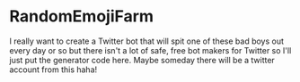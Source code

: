 # RandomEmojiFarm
I really want to create a Twitter bot that will spit one of these bad boys out every day or so but there isn't a lot of safe, free bot makers for Twitter so I'll just put the generator code here. Maybe someday there will be a twitter account from this haha!

